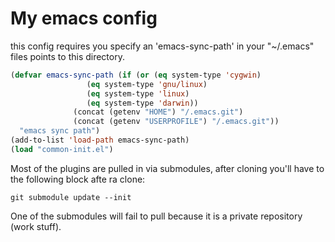 # My emacs config
this config requires you specify an 'emacs-sync-path' in your "~/.emacs" files points to this directory.

```lisp
(defvar emacs-sync-path (if (or (eq system-type 'cygwin)
			     (eq system-type 'gnu/linux)
			     (eq system-type 'linux)
			     (eq system-type 'darwin))
			  (concat (getenv "HOME") "/.emacs.git")
			  (concat (getenv "USERPROFILE") "/.emacs.git"))
  "emacs sync path")
(add-to-list 'load-path emacs-sync-path)
(load "common-init.el")
```

Most of the plugins are pulled in via submodules,  after cloning you'll have to the following block afte ra clone:
```
git submodule update --init
```

One of the submodules will fail to pull because it is a private repository (work stuff).
